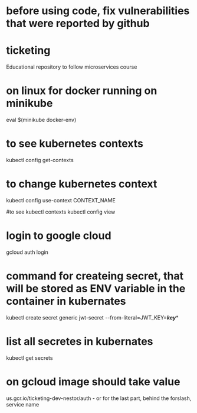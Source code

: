 # before using code, fix vulnerabilities that were reported by github
# ticketing
Educational repository to follow microservices course

# on linux for docker running on minikube 
eval $(minikube docker-env)

# to see kubernetes contexts
kubectl config get-contexts

# to change kubernetes context
kubectl config use-context CONTEXT_NAME

#to see kubectl contexts
 kubectl config view

# login to google cloud
gcloud auth login

# command for createing secret, that will be stored as ENV variable in the container in kubernates
kubectl create secret generic jwt-secret --from-literal=JWT_KEY=***key****

# list all secretes in kubernates
kubectl get secrets

# on gcloud image should take value 
us.gcr.io/ticketing-dev-nestor/auth   - or for the last part, behind the forslash, service name
